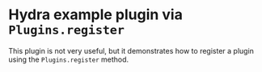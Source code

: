 # Hydra example plugin via `Plugins.register`
This plugin is not very useful, but it demonstrates how to register a plugin using the `Plugins.register` method.